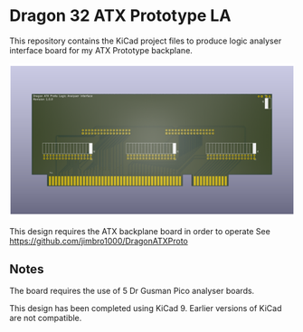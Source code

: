 # Dragon 32 ATX Prototype LA

This repository contains the KiCad project files
to produce logic analyser interface board for my
ATX Prototype backplane.

![Render of PCB top](./DragonATXProtoLA.png)

This design requires the ATX backplane board in order 
to operate
See https://github.com/jimbro1000/DragonATXProto

## Notes

The board requires the use of 5 Dr Gusman Pico
analyser boards.

This design has been completed using KiCad 9. Earlier
versions of KiCad are not compatible.
